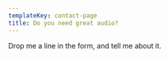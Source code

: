 ```yaml
---
templateKey: contact-page
title: Do you need great audio?
---
```

Drop me a line in the form, and tell me about it.

